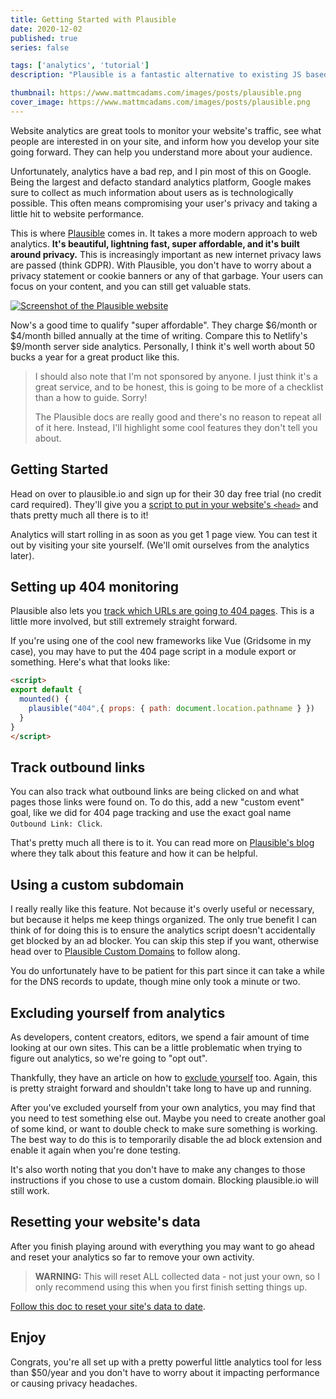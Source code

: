 ```yaml
---
title: Getting Started with Plausible
date: 2020-12-02
published: true
series: false

tags: ['analytics', 'tutorial']
description: "Plausible is a fantastic alternative to existing JS based analytics solutions. Inexpensive, lightning fast, and build around privacy."

thumbnail: https://www.mattmcadams.com/images/posts/plausible.png
cover_image: https://www.mattmcadams.com/images/posts/plausible.png
---
```


Website analytics are great tools to monitor your website's traffic, see what people are interested in on your site, and inform how you develop your site going forward. They can help you understand more about your audience.

Unfortunately, analytics have a bad rep, and I pin most of this on Google. Being the largest and defacto standard analytics platform, Google makes sure to collect as much information about users as is technologically possible. This often means compromising your user's privacy and taking a little hit to website performance.

This is where [Plausible](https://plausible.io/) comes in. It takes a more modern approach to web analytics. **It's beautiful, lightning fast, super affordable, and it's built around privacy.** This is increasingly important as new internet privacy laws are passed (think GDPR). With Plausible, you don't have to worry about a privacy statement or cookie banners or any of that garbage. Your users can focus on your content, and you can still get valuable stats.

[![Screenshot of the Plausible website](https://mattmcadams.com/images/posts/plausible.png)](plausible.io)

Now's a good time to qualify "super affordable". They charge $6/month or $4/month billed annually at the time of writing. Compare this to Netlify's $9/month server side analytics. Personally, I think it's well worth about 50 bucks a year for a great product like this.

> I should also note that I'm not sponsored by anyone. I just think it's a great service, and to be honest, this is going to be more of a checklist than a how to guide. Sorry!
>
> The Plausible docs are really good and there's no reason to repeat all of it here. Instead, I'll highlight some cool features they don't tell you about.

## Getting Started

Head on over to plausible.io and sign up for their 30 day free trial (no credit card required). They'll give you a [script to put in your website's `<head>`](https://docs.plausible.io/plausible-script) and thats pretty much all there is to it!

Analytics will start rolling in as soon as you get 1 page view. You can test it out by visiting your site yourself. (We'll omit ourselves from the analytics later).

## Setting up 404 monitoring

Plausible also lets you [track which URLs are going to 404 pages](https://docs.plausible.io/404-error-pages-tracking). This is a little more involved, but still extremely straight forward.

If you're using one of the cool new frameworks like Vue (Gridsome in my case), you may have to put the 404 page script in a module export or something. Here's what that looks like:

```html
<script>
export default {
  mounted() {
    plausible("404",{ props: { path: document.location.pathname } })
  }
}
</script>
```

## Track outbound links

You can also track what outbound links are being clicked on and what pages those links were found on. To do this, add a new "custom event" goal, like we did for 404 page tracking and use the exact goal name `Outbound Link: Click`.

That's pretty much all there is to it. You can read more on [Plausible's blog](https://plausible.io/blog/track-outbound-link-clicks) where they talk about this feature and how it can be helpful.

## Using a custom subdomain

I really really like this feature. Not because it's overly useful or necessary, but because it helps me keep things organized. The only true benefit I can think of for doing this is to ensure the analytics script doesn't accidentally get blocked by an ad blocker. You can skip this step if you want, otherwise head over to [Plausible Custom Domains](https://docs.plausible.io/custom-domain/) to follow along.

You do unfortunately have to be patient for this part since it can take a while for the DNS records to update, though mine only took a minute or two.

## Excluding yourself from analytics

As developers, content creators, editors, we spend a fair amount of time looking at our own sites. This can be a little problematic when trying to figure out analytics, so we're going to "opt out".

Thankfully, they have an article on how to [exclude yourself](https://docs.plausible.io/excluding) too. Again, this is pretty straight forward and shouldn't take long to have up and running.

After you've excluded yourself from your own analytics, you may find that you need to test something else out. Maybe you need to create another goal of some kind, or want to double check to make sure something is working. The best way to do this is to temporarily disable the ad block extension and enable it again when you're done testing.

It's also worth noting that you don't have to make any changes to those instructions if you chose to use a custom domain. Blocking plausible.io will still work.

## Resetting your website's data

After you finish playing around with everything you may want to go ahead and reset your analytics so far to remove your own activity.

> **WARNING:** This will reset ALL collected data - not just your own, so I only recommend using this when you first finish setting things up.

[Follow this doc to reset your site's data to date](https://docs.plausible.io/reset-site-data).

## Enjoy

Congrats, you're all set up with a pretty powerful little analytics tool for less than $50/year and you don't have to worry about it impacting performance or causing privacy headaches.
